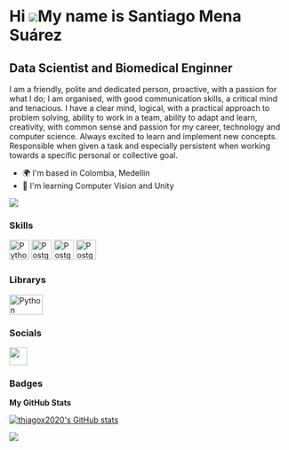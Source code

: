 Hi ![](https://user-images.githubusercontent.com/18350557/176309783-0785949b-9127-417c-8b55-ab5a4333674e.gif)My name is Santiago Mena Suárez
=====================================

Data Scientist and Biomedical Enginner
--------------------------------------

I am a friendly, polite and dedicated person, proactive, with a passion for what I do; I am organised, with good communication skills, a critical mind and tenacious. I have a clear mind, logical, with a practical approach to problem solving, ability to work in a team, ability to adapt and learn, creativity, with common sense and passion for my career, technology and computer science. Always excited to learn and implement new concepts. Responsible when given a task and especially persistent when working towards a specific personal or collective goal.


* 🌍  I'm based in Colombia, Medellin
* 🧠  I'm learning Computer Vision and Unity

<a href="[https://www.github.com/thiagox2020](https://github.com/Thiagoxsms)" target="_blank" rel="noreferrer"><img
src="https://img.shields.io/github/followers/thiagox2020?logo=github&style=for-the-badge&color=0891b2&labelColor=1c1917" /></a>
### Skills

<p align="left">
<a href="https://www.python.org/" target="_blank" rel="noreferrer"><img src="https://raw.githubusercontent.com/danielcranney/readme-generator/main/public/icons/skills/python-colored.svg" width="36" height="36" alt="Python" /></a>
<a href="https://www.postgresql.org/" target="_blank" rel="noreferrer"><img src="https://raw.githubusercontent.com/danielcranney/readme-generator/main/public/icons/skills/postgresql-colored.svg" width="36" height="36" alt="PostgreSQL" /></a>
<a href="https://www.postgresql.org/" target="_blank" rel="noreferrer"><img src="https://upload.wikimedia.org/wikipedia/commons/thumb/1/1b/R_logo.svg/310px-R_logo.svg.png" width="36" height="36" alt="PostgreSQL" /></a>
<a href="https://www.postgresql.org/" target="_blank" rel="noreferrer"><img src="https://upload.wikimedia.org/wikipedia/commons/thumb/2/21/Matlab_Logo.png/267px-Matlab_Logo.png" width="36" height="36" alt="PostgreSQL" /></a>
</p>


### Librarys
<p align="left">
<a href="https://www.python.org/" target="_blank" rel="noreferrer"><img src="https://upload.wikimedia.org/wikipedia/commons/thumb/0/05/Scikit_learn_logo_small.svg/260px-Scikit_learn_logo_small.svg.png" width="60" height="36" alt="Python" /></a>

### Socials

<p align="left"> <a href="https://github.com/Thiagoxsms" target="_blank" rel="noreferrer"><img src="https://raw.githubusercontent.com/danielcranney/readme-generator/main/public/icons/socials/github-dark.svg" width="32" height="32" /></a></p>

### Badges

<b>My GitHub Stats</b>

<a href="https://github.com/Thiagoxsms"><img src="https://github-readme-stats.vercel.app/api?username=thiagox2020&show_icons=true&hide=&count_private=true&title_color=0891b2&text_color=ffffff&icon_color=0891b2&bg_color=1c1917&hide_border=true&show_icons=true" alt="thiagox2020's GitHub stats" /></a>

<a href="https://github.com/Thiagoxsms"><img src="https://github-readme-streak-stats.herokuapp.com/?user=thiagox2020&stroke=ffffff&background=1c1917&ring=0891b2&fire=0891b2&currStreakNum=ffffff&currStreakLabel=0891b2&sideNums=ffffff&sideLabels=ffffff&dates=ffffff&hide_border=true" /></a> 

